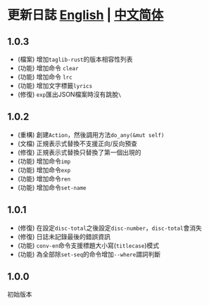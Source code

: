 # 更新日誌 [English](CHANGELOG.md) | [中文简体](CHANGELOG.zh-cn.md)

## 1.0.3

- (檔案) 增加`taglib-rust`的版本相容性列表
- (功能) 增加命令 `clear`
- (功能) 增加命令 `lrc`
- (功能) 增加文字標籤`lyrics`
- (修復)  `exp`匯出JSON檔案時沒有跳脫`\`

## 1.0.2

- (重構) 創建`Action`，然後調用方法`do_any(&mut self)`
- (文檔) 正規表示式替換不支援正向/反向預查
- (修復) 正規表示式替換只替換了第一個出現的
- (功能) 增加命令`imp`
- (功能) 增加命令`exp`
- (功能) 增加命令`ren`
- (功能) 增加命令`set-name`

## 1.0.1

- (修復) 在設定`disc-total`之後設定`disc-number`，`disc-total`會消失
- (修復) 日誌未記錄最後的錯誤資訊
- (功能) `conv-en`命令支援標題大小寫(`titlecase`)模式
- (功能) 為全部除`set-seq`的命令增加`--where`謂詞判斷

## 1.0.0

初始版本

